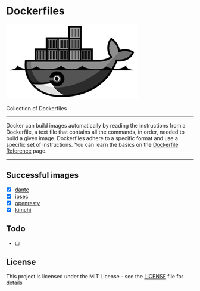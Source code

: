 # Dockerfiles

![Dockerfiles](logo.png "Dockerfiles Logo")

Collection of Dockerfiles

---

Docker can build images automatically by reading the instructions from a Dockerfile, a text file that contains all the commands, in order, needed to build a given image. Dockerfiles adhere to a specific format and use a specific set of instructions. You can learn the basics on the [Dockerfile Reference][1] page.

---

## Successful images

* [x] [dante](dante)
* [x] [ipsec](ipsec)
* [x] [openresty](openresty)
* [x] [kimchi](kimchi)

## Todo

* [ ]

## License

This project is licensed under the MIT License - see the [LICENSE](LICENSE) file for details

[1]: https://docs.docker.com/engine/reference/builder/
